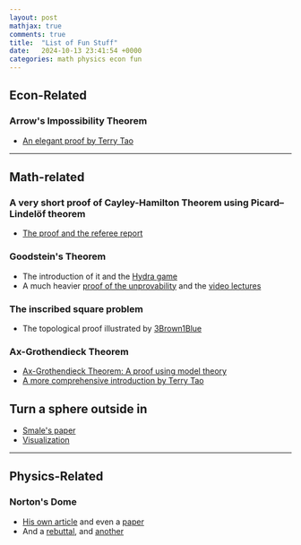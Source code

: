 ```yaml
---
layout: post
mathjax: true
comments: true
title:  "List of Fun Stuff"
date:   2024-10-13 23:41:54 +0000
categories: math physics econ fun
---
```



## Econ-Related
### Arrow's Impossibility Theorem
- [An elegant proof by Terry Tao](https://www.math.ucla.edu/~tao/arrow.pdf)

----

## Math-related

### A very short proof of Cayley-Hamilton Theorem using Picard–Lindelöf theorem
- [The proof and the referee report](http://mate.dm.uba.ar/~aldoc9/Publicaciones/ch.html)

### Goodstein's Theorem
- The introduction of it and the [Hydra game](https://markkm.com/blog/killing-the-hydra/)
- A much heavier [proof of the unprovability](https://www.sas.upenn.edu/~htowsner/GoodsteinsTheorem.pdf) and the [video lectures](https://www.youtube.com/playlist?list=PLQ3mfuGfIEgKKVPy1mipMr3ofutgLnTU5)

### The inscribed square problem
- The topological proof illustrated by [3Brown1Blue](https://www.youtube.com/watch?v=AmgkSdhK4K8)

### Ax-Grothendieck Theorem
- [Ax-Grothendieck Theorem: A proof using model theory](https://mathmondays.com/ax-grothendieck)
- [A more comprehensive introduction by Terry Tao](https://terrytao.wordpress.com/2009/03/07/infinite-fields-finite-fields-and-the-ax-grothendieck-theorem/)

## Turn a sphere outside in
- [Smale's paper](https://www.jstor.org/stable/1970186)
- [Visualization](https://www.youtube.com/watch?v=wO61D9x6lNY)


----

## Physics-Related
### Norton's Dome
- [His own article](https://sites.pitt.edu/~jdnorton/Goodies/Dome/index.html) and even a [paper](https://personal.lse.ac.uk/robert49/teaching/methodologies/pdf/Norton.pdf)
- And a [rebuttal](https://blog.gruffdavies.com/2017/12/24/newtonian-physics-is-deterministic-sorry-norton/), and [another](https://sites.socsci.uci.edu/~dmalamen/bio/papers/NortonDome.pdf)
